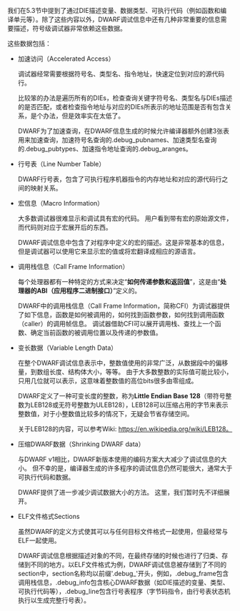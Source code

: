 我们在5.3节中提到了通过DIE描述变量、数据类型、可执行代码（例如函数和编译单元等）。除了这些内容以外，DWARF调试信息中还有几种非常重要的信息需要描述，符号级调试器非常依赖这些数据。

这些数据包括：

- 加速访问（Accelerated Access）

  调试器经常需要根据符号名、类型名、指令地址，快速定位到对应的源代码行。

  比较笨的办法是遍历所有的DIEs，检查查询关键字符号名、类型名与DIEs描述的是否匹配，或者检查指令地址与对应的DIEs所表示的地址范围是否有包含关系，是个办法，但是效率实在太低了。

  DWARF为了加速查询，在DWARF信息生成的时候允许编译器额外创建3张表用来加速查询，加速符号名查询的.debug_pubnames、加速类型名查询的.debug_pubtypes、加速指令地址查询的.debug_aranges。

- 行号表（Line Number Table）

  DWARF行号表，包含了可执行程序机器指令的内存地址和对应的源代码行之间的映射关系。

- 宏信息（Macro Information）

  大多数调试器很难显示和调试具有宏的代码。 用户看到带有宏的原始源文件，而代码则对应于宏展开后的东西。

  DWARF调试信息中包含了对程序中定义的宏的描述。这是非常基本的信息，但是调试器可以使用它来显示宏的值或将宏翻译成相应的源语言。

- 调用栈信息（Call Frame Information）

  每个处理器都有一种特定的方式来决定“**如何传递参数和返回值**”，这是由“**处理器的ABI（应用程序二进制接口）**”定义的。

  DWARF中的调用栈信息（Call Frame Information，简称CFI）为调试器提供了如下信息，函数是如何被调用的，如何找到函数参数，如何找到调用函数（caller）的调用帧信息。 调试器借助CFI可以展开调用栈、查找上一个函数、确定当前函数的被调用位置以及传递的参数值。

- 变长数据（Variable Length Data）

  在整个DWARF调试信息表示中，整数值使用的非常广泛，从数据段中的偏移量，到数组长度、结构体大小，等等。 由于大多数整数的实际值可能比较小，只用几位就可以表示，这意味着整数值的高位bits很多由零组成。

  DWARF定义了一种可变长度的整数，称为**Little Endian Base 128**（带符号整数为LEB128或无符号整数为ULEB128），LEB128可以压缩占用的字节来表示整数值，对于小整数值比较多的情况下，无疑会节省存储空间。

  关于LEB128的内容，可以参考Wiki: https://en.wikipedia.org/wiki/LEB128。

- 压缩DWARF数据（Shrinking DWARF data）

  与DWARF v1相比，DWARF新版本使用的编码方案大大减少了调试信息的大小。 但不幸的是，编译器生成的许多程序的调试信息仍然可能很大，通常大于可执行代码和数据。

  DWARF提供了进一步减少调试数据大小的方法。 这里，我们暂时先不详细展开。

- ELF文件格式Sections

  虽然DWARF的定义方式使其可以与任何目标文件格式一起使用，但最经常与ELF一起使用。

  DWARF调试信息根据描述对象的不同，在最终存储的时候也进行了归类、存储到不同的地方。以ELF文件格式为例，DWARF调试信息被存储到了不同的section中，section名称均以前缀'.debug_'开头，例如，.debug_frame包含调用栈信息，.debug_info包含核心DWARF数据（如DIE描述的变量、类型、可执行代码等），.debug_line包含行号表程序（字节码指令，由行号表状态机执行以生成完整行号表）。